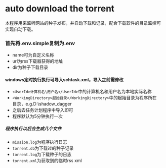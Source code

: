 # auto download the torrent

本程序用来监听网站的种子发布，并自动下载和记录，配合下载软件的目录监控可实现自动下载。

### 首先将.env.simple复制为.env
- name可为自定义名称
- url为rss下载器获得的地址
- dir为种子下载目录

#### windows定时执行执行可导入schtask.xml，导入之前需修改
- `<UserId>计算机名\用户名</UserId>`中的计算机名和用户名为本地实际名称
- `<WorkingDirectory>起始目录</WorkingDirectory>`中的起始目录为程序所在目录，e.g.D:\shadow_dagger
- 之后去任务计划程序中导入即可
- 程序默认为5分钟执行一次

##### 程序执行以后会生成几个文件
- `mission.log`为程序执行日志
- `torrent.db`为下载过的种子记录
- `torrent.log`为下载种子的日志
- `torrent.xml`为获取到的临时rss xml
